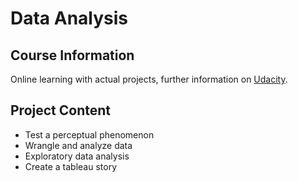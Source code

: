 # Data Analysis

## Course Information
Online learning with actual projects, further information on [Udacity](https://cn.udacity.com/course/data-analyst-nanodegree--nd002-cn-advanced-trial).

## Project Content
- Test a perceptual phenomenon
- Wrangle and analyze data
- Exploratory data analysis
- Create a tableau story

